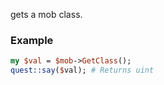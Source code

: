 gets a mob class.
### Example

```perl
my $val = $mob->GetClass();
quest::say($val); # Returns uint
```
